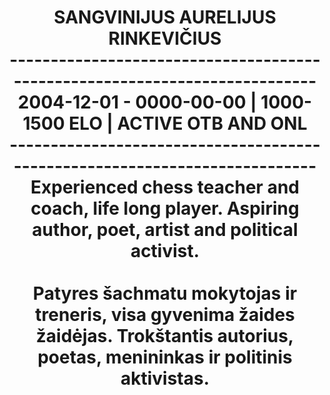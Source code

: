 <!DOCTYPE html>
<html>
  <h1 align="center">
    SANGVINIJUS AURELIJUS RINKEVIČIUS
    <br>---------------------------------------------------------------------------</br>
    2004-12-01 - 0000-00-00 | 1000-1500 ELO | ACTIVE OTB AND ONL
    <br>---------------------------------------------------------------------------</br>
    Experienced chess teacher and coach, life long player. Aspiring author, poet, artist and political activist.
    <br><br>Patyres šachmatu mokytojas ir treneris, visa gyvenima žaides žaidėjas. Trokštantis autorius, poetas, menininkas ir politinis aktivistas.</br></br>
  </h1>
</html>
